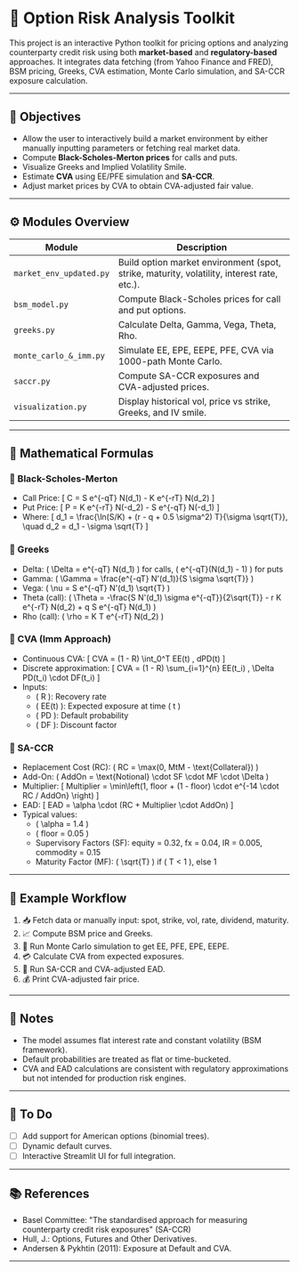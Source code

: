 
# 📘 Option Risk Analysis Toolkit

This project is an interactive Python toolkit for pricing options and analyzing counterparty credit risk using both **market-based** and **regulatory-based** approaches. It integrates data fetching (from Yahoo Finance and FRED), BSM pricing, Greeks, CVA estimation, Monte Carlo simulation, and SA-CCR exposure calculation.

---

## 🎯 Objectives

- Allow the user to interactively build a market environment by either manually inputting parameters or fetching real market data.
- Compute **Black-Scholes-Merton prices** for calls and puts.
- Visualize Greeks and Implied Volatility Smile.
- Estimate **CVA** using EE/PFE simulation and **SA-CCR**.
- Adjust market prices by CVA to obtain CVA-adjusted fair value.

---

## ⚙️ Modules Overview

| Module | Description |
|--------|-------------|
| `market_env_updated.py` | Build option market environment (spot, strike, maturity, volatility, interest rate, etc.). |
| `bsm_model.py` | Compute Black-Scholes prices for call and put options. |
| `greeks.py` | Calculate Delta, Gamma, Vega, Theta, Rho. |
| `monte_carlo_&_imm.py` | Simulate EE, EPE, EEPE, PFE, CVA via 1000-path Monte Carlo. |
| `saccr.py` | Compute SA-CCR exposures and CVA-adjusted prices. |
| `visualization.py` | Display historical vol, price vs strike, Greeks, and IV smile. |

---

## 📐 Mathematical Formulas

### 🔹 Black-Scholes-Merton

- Call Price:
  \[ C = S e^{-qT} N(d_1) - K e^{-rT} N(d_2) \]
- Put Price:
  \[ P = K e^{-rT} N(-d_2) - S e^{-qT} N(-d_1) \]
- Where:
  \[ d_1 = \frac{\ln(S/K) + (r - q + 0.5 \sigma^2) T}{\sigma \sqrt{T}}, \quad d_2 = d_1 - \sigma \sqrt{T} \]

### 🔹 Greeks

- Delta: \( \Delta = e^{-qT} N(d_1) \) for calls, \( e^{-qT}(N(d_1) - 1) \) for puts
- Gamma: \( \Gamma = \frac{e^{-qT} N'(d_1)}{S \sigma \sqrt{T}} \)
- Vega: \( \nu = S e^{-qT} N'(d_1) \sqrt{T} \)
- Theta (call): \( \Theta = -\frac{S N'(d_1) \sigma e^{-qT}}{2\sqrt{T}} - r K e^{-rT} N(d_2) + q S e^{-qT} N(d_1) \)
- Rho (call): \( \rho = K T e^{-rT} N(d_2) \)

### 🔹 CVA (Imm Approach)

- Continuous CVA:
  \[ CVA = (1 - R) \int_0^T EE(t) \, dPD(t) \]
- Discrete approximation:
  \[ CVA = (1 - R) \sum_{i=1}^{n} EE(t_i) \, \Delta PD(t_i) \cdot DF(t_i) \]
- Inputs:
  - \( R \): Recovery rate
  - \( EE(t) \): Expected exposure at time \( t \)
  - \( PD \): Default probability
  - \( DF \): Discount factor

### 🔹 SA-CCR

- Replacement Cost (RC): \( RC = \max(0, MtM - \text{Collateral}) \)
- Add-On: \( AddOn = \text{Notional} \cdot SF \cdot MF \cdot \Delta \)
- Multiplier:
  \[ Multiplier = \min\left(1, floor + (1 - floor) \cdot e^{-14 \cdot RC / AddOn} \right) \]
- EAD:
  \[ EAD = \alpha \cdot (RC + Multiplier \cdot AddOn) \]
- Typical values:
  - \( \alpha = 1.4 \)
  - \( floor = 0.05 \)
  - Supervisory Factors (SF): equity = 0.32, fx = 0.04, IR = 0.005, commodity = 0.15
  - Maturity Factor (MF): \( \sqrt{T} \) if \( T < 1 \), else 1

---

## 🧪 Example Workflow

1. 📥 Fetch data or manually input: spot, strike, vol, rate, dividend, maturity.
2. 📈 Compute BSM price and Greeks.
3. 🔁 Run Monte Carlo simulation to get EE, PFE, EPE, EEPE.
4. 💳 Calculate CVA from expected exposures.
5. 🧮 Run SA-CCR and CVA-adjusted EAD.
6. 💰 Print CVA-adjusted fair price.

---

## 📌 Notes

- The model assumes flat interest rate and constant volatility (BSM framework).
- Default probabilities are treated as flat or time-bucketed.
- CVA and EAD calculations are consistent with regulatory approximations but not intended for production risk engines.

---

## 📎 To Do

- [ ] Add support for American options (binomial trees).
- [ ] Dynamic default curves.
- [ ] Interactive Streamlit UI for full integration.

---

## 📚 References

- Basel Committee: "The standardised approach for measuring counterparty credit risk exposures" (SA-CCR)
- Hull, J.: Options, Futures and Other Derivatives.
- Andersen & Pykhtin (2011): Exposure at Default and CVA.

---
